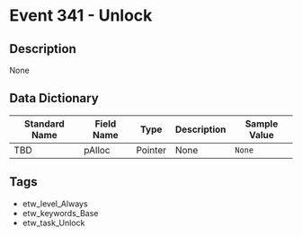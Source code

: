 # Event 341 - Unlock

## Description
None

## Data Dictionary
|Standard Name|Field Name|Type|Description|Sample Value|
|---|---|---|---|---|
|TBD|pAlloc|Pointer|None|`None`|

## Tags
* etw_level_Always
* etw_keywords_Base
* etw_task_Unlock